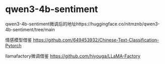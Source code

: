 # qwen3-4b-sentiment






qwen3-4b-sentiment微调后的地址https://huggingface.co/nitmznb/qwen3-4b-sentiment/tree/main

情感模型借鉴 https://github.com/649453932/Chinese-Text-Classification-Pytorch

llamafactory微调借鉴 https://github.com/hiyouga/LLaMA-Factory
